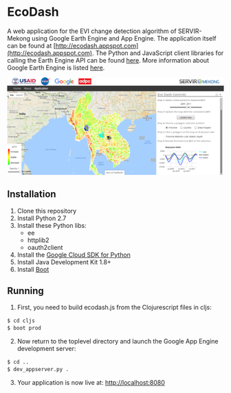 # EcoDash

A web application for the EVI change detection algorithm of SERVIR-Mekong using
Google Earth Engine and App Engine. The application itself can be found at
[http://ecodash.appspot.com](http://ecodash.appspot.com). The Python
and JavaScript client libraries for calling the Earth Engine API can be found
[here](https://github.com/google/earthengine-api). More information about Google
Earth Engine is listed [here](https://developers.google.com/earth-engine).

![Screenshot](static/images/screenshot.png)

## Installation

1. Clone this repository
2. Install Python 2.7
3. Install these Python libs:
   * ee
   * httplib2
   * oauth2client
4. Install the [Google Cloud SDK for Python](https://cloud.google.com/appengine/docs/python/download)
5. Install Java Development Kit 1.8+
6. Install [Boot](http://boot-clj.com)

## Running

1. First, you need to build ecodash.js from the Clojurescript files in cljs:
```bash
$ cd cljs
$ boot prod
```
2. Now return to the toplevel directory and launch the Google App Engine development server:
```bash
$ cd ..
$ dev_appserver.py .
```
3. Your application is now live at: [http://localhost:8080](http://localhost:8080)
